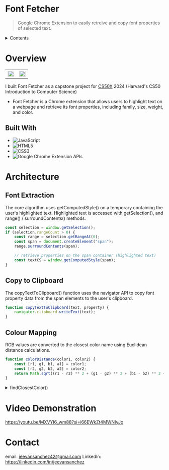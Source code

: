 # Font Fetcher
> Google Chrome Extension to easily retreive and copy font properties of selected text.

<details>
<summary>Contents</summary>

- [Overview](#overview)
- [Architecture](#architecture)
  - [Font Extraction](#font-extraction)
  - [Copy to Clipboard](#copy-to-clipboard)
  - [Colour Mapping](#colour-mapping)
- [Video Demonstration](#video-demonstration)
- [Contact](#contact)

</details>

# Overview
<table width="100%" cellspacing="0" cellpadding="0">
  <tr>
    <td width="50%">
      <img src="./media/fontfetcher-ui.png" style="width:100%; height:auto;">
    </td>
    <td width="50%">
      <img src="./media/fontfetcher-highlight.png" style="width:100%; height:auto;">
    </td>
  </tr>
</table>

I built Font Fetcher as a capstone project for <a href="https://pll.harvard.edu/course/cs50-introduction-computer-science">CS50X</a> 2024 (Harvard's CS50 Introduction to Computer Science)
- Font Fetcher is a Chrome extension that allows users to highlight text on a webpage and retrieve its font properties, including family, size, weight, and color.  

## Built With
- ![JavaScript](https://img.shields.io/badge/javascript-%23323330.svg?style=for-the-badge&logo=javascript&logoColor=%23F7DF1E)
- ![HTML5](https://img.shields.io/badge/html5-%23E34F26.svg?style=for-the-badge&logo=html5&logoColor=white)
- ![CSS3](https://img.shields.io/badge/css3-%231572B6.svg?style=for-the-badge&logo=css3&logoColor=white)
- ![Google Chrome](https://img.shields.io/badge/Google%20Chrome-4285F4?style=for-the-badge&logo=GoogleChrome&logoColor=white) Extension APIs

# Architecture
## Font Extraction
The core algorithm uses getComputedStyle() on a temporary <span> containing the user's highlighted text. Highlighted text is accessed with getSelection(), and range() / surroundContents() methods.

```js
const selection = window.getSelection();
if (selection.rangeCount > 0) {
    const range = selection.getRangeAt(0);
    const span = document.createElement("span");
    range.surroundContents(span);

    // retrieve properties on the span container (highlighted text)
    const textCS = window.getComputedStyle(span);
}
```

## Copy to Clipboard
The copyTextToClipboard() function uses the navigator API to copy font property data from the span elements to the user's clipboard.

```js
function copyTextToClipboard(text, property) {
    navigator.clipboard.writeText(text);
}
```

## Colour Mapping
RGB values are converted to the closest color name using Euclidean distance calculations.  

```js
function colorDistance(color1, color2) {
    const [r1, g1, b1, a1] = color1;
    const [r2, g2, b2, a2] = color2;
    return Math.sqrt((r1 - r2) ** 2 + (g1 - g2) ** 2 + (b1 - b2) ** 2 + (a1 - a2) ** 2);
}
```

<details>
<summary>findClosestColor()</summary>


```js
function findClosestColor(rgbColor) {
    const colorNamesRGBA = {};
    for (const [name, rgb] of Object.entries(colorNames)) {
        const [r, g, b] = rgb.match(/\d+/g).map(Number);
        colorNamesRGBA[name] = [r, g, b, 1];
    }

    const [r1, g1, b1] = rgbColor.match(/\d+/g).map(Number);
    const inputColor = [r1, g1, b1, 1];

    let closestColor = null;
    let minDistance = Infinity;

    for (const [name, color] of Object.entries(colorNamesRGBA)) {
        const distance = colorDistance(inputColor, color);
        if (distance < minDistance) {
            minDistance = distance;
            closestColor = name;
        }
    }

    return closestColor;
}
```
</details>

# Video Demonstration
https://youtu.be/MXVYI6_wm88?si=i66EWkZt4MWNIyJo

# Contact
email: jeevansanchez42@gmail.com
LinkedIn: https://linkedin.com/in/jeevansanchez
